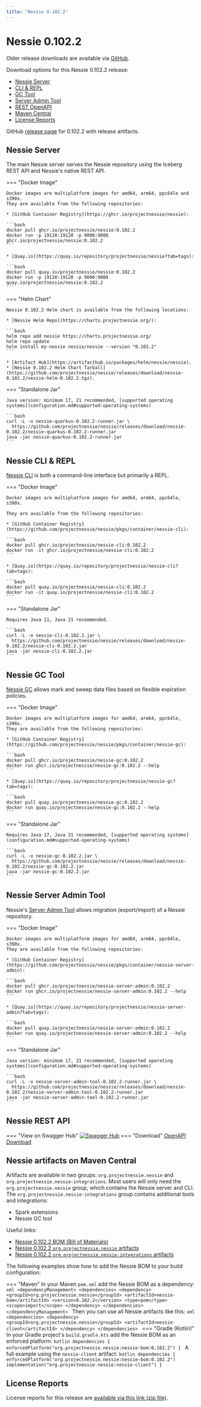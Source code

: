 ```yaml
---
title: "Nessie 0.102.2"
---
```


# Nessie 0.102.2

Older release downloads are available via [GitHub](https://github.com/projectnessie/nessie/releases).

Download options for this Nessie 0.102.2 release:

* [Nessie Server](#nessie-server)
* [CLI & REPL](#nessie-cli--repl)
* [GC Tool](#nessie-gc-tool)
* [Server Admin Tool](#nessie-server-admin-tool)
* [REST OpenAPI](#nessie-rest-api)
* [Maven Central](#nessie-artifacts-on-maven-central)
* [License Reports](#license-reports)

GitHub [release page](https://github.com/projectnessie/nessie/releases/tag/nessie-0.102.2) for 0.102.2 with release artifacts.

## Nessie Server

The main Nessie server serves the Nessie repository using the Iceberg REST API and Nessie's native REST API.

=== "Docker Image"

    Docker images are multiplatform images for amd64, arm64, ppc64le and s390x.
    They are available from the following repositories:

    * [GitHub Container Registry](https://ghcr.io/projectnessie/nessie):

    ```bash
    docker pull ghcr.io/projectnessie/nessie:0.102.2
    docker run -p 19120:19120 -p 9000:9000 ghcr.io/projectnessie/nessie:0.102.2
    ```

    * [Quay.io](https://quay.io/repository/projectnessie/nessie?tab=tags):

    ```bash
    docker pull quay.io/projectnessie/nessie:0.102.2
    docker run -p 19120:19120 -p 9000:9000 quay.io/projectnessie/nessie:0.102.2
    ```

=== "Helm Chart"

    Nessie 0.102.2 Helm chart is available from the following locations:

    * [Nessie Helm Repo](https://charts.projectnessie.org/):

    ```bash
    helm repo add nessie https://charts.projectnessie.org/
    helm repo update
    helm install my-nessie nessie/nessie --version "0.102.2"
    ```

    * [Artifact Hub](https://artifacthub.io/packages/helm/nessie/nessie).
    * [Nessie 0.102.2 Helm Chart Tarball](https://github.com/projectnessie/nessie/releases/download/nessie-0.102.2/nessie-helm-0.102.2.tgz).

=== "Standalone Jar"

    Java version: minimum 17, 21 recommended, [supported operating systems](configuration.md#supported-operating-systems)

    ```bash
    curl -L -o nessie-quarkus-0.102.2-runner.jar \
      https://github.com/projectnessie/nessie/releases/download/nessie-0.102.2/nessie-quarkus-0.102.2-runner.jar
    java -jar nessie-quarkus-0.102.2-runner.jar
    ```

## Nessie CLI & REPL

[Nessie CLI](cli.md) is both a command-line interface but primarily a REPL.

=== "Docker Image"

    Docker images are multiplatform images for amd64, arm64, ppc64le, s390x.

    They are available from the following repositories:

    * [GitHub Container Registry](https://github.com/projectnessie/nessie/pkgs/container/nessie-cli):

    ```bash
    docker pull ghcr.io/projectnessie/nessie-cli:0.102.2
    docker run -it ghcr.io/projectnessie/nessie-cli:0.102.2 
    ```

    * [Quay.io](https://quay.io/repository/projectnessie/nessie-cli?tab=tags):

    ```bash
    docker pull quay.io/projectnessie/nessie-cli:0.102.2
    docker run -it quay.io/projectnessie/nessie-cli:0.102.2
    ```

=== "Standalone Jar"

    Requires Java 11, Java 21 recommended.

    ```bash
    curl -L -o nessie-cli-0.102.2.jar \
      https://github.com/projectnessie/nessie/releases/download/nessie-0.102.2/nessie-cli-0.102.2.jar
    java -jar nessie-cli-0.102.2.jar
    ```

## Nessie GC Tool

[Nessie GC](gc.md) allows mark and sweep data files based on flexible expiration policies.

=== "Docker Image"

    Docker images are multiplatform images for amd64, arm64, ppc64le, s390x.
    They are available from the following repositories:

    * [GitHub Container Registry](https://github.com/projectnessie/nessie/pkgs/container/nessie-gc):

    ```bash
    docker pull ghcr.io/projectnessie/nessie-gc:0.102.2
    docker run ghcr.io/projectnessie/nessie-gc:0.102.2 --help
    ```

    * [Quay.io](https://quay.io/repository/projectnessie/nessie-gc?tab=tags):

    ```bash
    docker pull quay.io/projectnessie/nessie-gc:0.102.2
    docker run quay.io/projectnessie/nessie-gc:0.102.2 --help
    ```

=== "Standalone Jar"

    Requires Java 17, Java 21 recommended, [supported operating systems](configuration.md#supported-operating-systems)

    ```bash
    curl -L -o nessie-gc-0.102.2.jar \
      https://github.com/projectnessie/nessie/releases/download/nessie-0.102.2/nessie-gc-0.102.2.jar
    java -jar nessie-gc-0.102.2.jar
    ```

## Nessie Server Admin Tool

Nessie's [Server Admin Tool](export_import.md) allows migration (export/import) of a
Nessie repository.

=== "Docker Image"

    Docker images are multiplatform images for amd64, arm64, ppc64le, s390x.
    They are available from the following repositories:

    * [GitHub Container Registry](https://github.com/projectnessie/nessie/pkgs/container/nessie-server-admin):

    ```bash
    docker pull ghcr.io/projectnessie/nessie-server-admin:0.102.2
    docker run ghcr.io/projectnessie/nessie-server-admin:0.102.2 --help
    ```

    * [Quay.io](https://quay.io/repository/projectnessie/nessie-server-admin?tab=tags):

    ```bash
    docker pull quay.io/projectnessie/nessie-server-admin:0.102.2
    docker run quay.io/projectnessie/nessie-server-admin:0.102.2 --help
    ```

=== "Standalone Jar"

    Java version: minimum 17, 21 recommended, [supported operating systems](configuration.md#supported-operating-systems)

    ```bash
    curl -L -o nessie-server-admin-tool-0.102.2-runner.jar \
      https://github.com/projectnessie/nessie/releases/download/nessie-0.102.2/nessie-server-admin-tool-0.102.2-runner.jar
    java -jar nessie-server-admin-tool-0.102.2-runner.jar
    ```

## Nessie REST API

=== "View on Swagger Hub"
    [![Swagger Hub](https://img.shields.io/badge/swagger%20hub-nessie-3f6ec6?style=for-the-badge&logo=swagger&link=https%3A%2F%2Fapp.swaggerhub.com%2Fapis%2Fprojectnessie%2Fnessie)](https://app.swaggerhub.com/apis/projectnessie/nessie/0.102.2)
=== "Download"
    [OpenAPI Download](https://github.com/projectnessie/nessie/releases/download/nessie-0.102.2/nessie-openapi-0.102.2.yaml)

## Nessie artifacts on Maven Central

Artifacts are available in two groups: `org.projectnessie.nessie` and
`org.projectnessie.nessie-integrations`. Most users will only need the `org.projectnessie.nessie`
group, which contains the Nessie server and CLI. The `org.projectnessie.nessie-integrations` group
contains additional tools and integrations:

* Spark extensions
* Nessie GC tool

Useful links:

* [Nessie 0.102.2 BOM (Bill of Materials)](https://search.maven.org/artifact/org.projectnessie.nessie/nessie-bom/0.102.2/pom)
* [Nessie 0.102.2 `org.projectnessie.nessie` artifacts](https://search.maven.org/search?q=g:org.projectnessie.nessie%20v:0.102.2)
* [Nessie 0.102.2 `org.projectnessie.nessie-integrations` artifacts](https://search.maven.org/search?q=g:org.projectnessie.nessie-integrations%20v:0.102.2)

The following examples show how to add the Nessie BOM to your build configuration:

=== "Maven"
    In your Maven `pom.xml` add the Nessie BOM as a dependency:
    ```xml
    <dependencyManagement>
      <dependencies>
        <dependency>
          <groupId>org.projectnessie.nessie</groupId>
          <artifactId>nessie-bom</artifactId>
          <version>0.102.2</version>
          <type>pom</type>
          <scope>import</scope>
        </dependency>
      </dependencies>
    </dependencyManagement>
    ```
    Then you can use all Nessie artifacts like this:
    ```xml
    <dependencies>
      <dependency>
        <groupId>org.projectnessie.nessie</groupId>
        <artifactId>nessie-client</artifactId>
      </dependency>
    </dependencies>
    ```
=== "Gradle (Kotlin)"
    In your Gradle project's `build.gradle.kts` add the Nessie BOM as an enforced platform:
    ```kotlin
    dependencies {
      enforcedPlatform("org.projectnessie.nessie:nessie-bom:0.102.2")
    }
    ```
    A full example using the `nessie-client` artifact:
    ```kotlin
    dependencies {
      enforcedPlatform("org.projectnessie.nessie:nessie-bom:0.102.2")
      implementation("org.projectnessie.nessie:nessie-client")
    }
    ```

## License Reports

License reports for this release are [available via this link (zip file)](https://github.com/projectnessie/nessie/releases/download/nessie-0.102.2/nessie-aggregated-license-report-0.102.2.zip).
